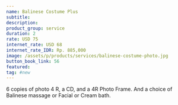 ```yaml
---
name: Balinese Costume Plus
subtitle:
description:
product_group: service
duration: 2
rate: USD 75
internet_rate: USD 68
internet_rate_IDR: Rp. 885,000
image: /assets/p/products/services/balinese-costume-photo.jpg
button_book_link: 56
featured:
tag: #new
---
```

6 copies of photo 4 R, a CD, and a 4R Photo Frame. And a choice of Balinese massage or Facial or Cream bath.
